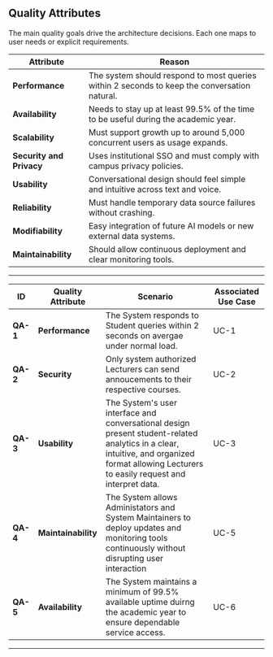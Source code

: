 ## Quality Attributes

The main quality goals drive the architecture decisions. Each one maps to user needs or explicit requirements.

| Attribute | Reason |
|------------|---------|
| **Performance** | The system should respond to most queries within 2 seconds to keep the conversation natural. |
| **Availability** | Needs to stay up at least 99.5% of the time to be useful during the academic year. |
| **Scalability** | Must support growth up to around 5,000 concurrent users as usage expands. |
| **Security and Privacy** | Uses institutional SSO and must comply with campus privacy policies. |
| **Usability** | Conversational design should feel simple and intuitive across text and voice. |
| **Reliability** | Must handle temporary data source failures without crashing. |
| **Modifiability** | Easy integration of future AI models or new external data systems. |
| **Maintainability** | Should allow continuous deployment and clear monitoring tools. |

---

|ID|Quality Attribute|Scenario|Associated Use Case|
|--|-----------------|--------|-------------------|
|**QA-1**|**Performance**|The System responds to Student queries within 2 seconds on avergae under normal load.|UC-1|
|**QA-2**|**Security**|Only system authorized Lecturers can send annoucements to their respective courses.|UC-2|
|**QA-3**|**Usability**|The System's user interface and conversational design present student-related analytics in a clear, intuitive, and organized format allowing Lecturers to easily request and interpret data.|UC-3|
|**QA-4**|**Maintainability**|The System allows Administators and System Maintainers to deploy updates and monitoring tools continuously without disrupting user interaction|UC-5|
|**QA-5**|**Availability**|The System maintains a minimum of 99.5% available uptime duirng the academic year to ensure dependable service access.|UC-6|

---
